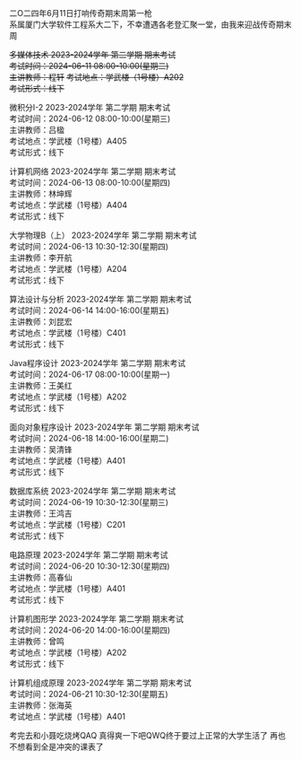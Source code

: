 二O二四年6月11日打响传奇期末周第一枪  
系属厦门大学软件工程系大二下，不幸遭遇各老登汇聚一堂，由我来迎战传奇期末周 

~~多媒体技术 2023-2024学年 第二学期 期末考试~~  
~~考试时间：2024-06-11 08:00-10:00(星期二)~~  
~~主讲教师：程轩~~ 
~~考试地点：学武楼（1号楼）A202~~  
~~考试形式：线下~~ 

微积分I-2 2023-2024学年 第二学期 期末考试   
考试时间：2024-06-12 08:00-10:00(星期三)  
主讲教师：吕楹  
考试地点：学武楼（1号楼）A405  
考试形式：线下   

计算机网络 2023-2024学年 第二学期 期末考试   
考试时间：2024-06-13 08:00-10:00(星期四)  
主讲教师：林坤辉  
考试地点：学武楼（1号楼）A404  
考试形式：线下    
 
大学物理B（上） 2023-2024学年 第二学期 期末考试   
考试时间：2024-06-13 10:30-12:30(星期四)  
主讲教师：李开航  
考试地点：学武楼（1号楼）A204  
考试形式：线下  
 
算法设计与分析 2023-2024学年 第二学期 期末考试   
考试时间：2024-06-14 14:00-16:00(星期五)  
主讲教师：刘昆宏  
考试地点：学武楼（1号楼）C401  
考试形式：线下  
 
Java程序设计 2023-2024学年 第二学期 期末考试   
考试时间：2024-06-17 08:00-10:00(星期一)  
主讲教师：王美红  
考试地点：学武楼（1号楼）A202  
考试形式：线下  
 
面向对象程序设计 2023-2024学年 第二学期 期末考试   
考试时间：2024-06-18 14:00-16:00(星期二)  
主讲教师：吴清锋  
考试地点：学武楼（1号楼）A401  
考试形式：线下  
 
数据库系统 2023-2024学年 第二学期 期末考试   
考试时间：2024-06-19 10:30-12:30(星期三)  
主讲教师：王鸿吉  
考试地点：学武楼（1号楼）C201  
考试形式：线下  
 
电路原理 2023-2024学年 第二学期 期末考试   
考试时间：2024-06-20 10:30-12:30(星期四)  
主讲教师：高春仙  
考试地点：学武楼（1号楼）A401  
考试形式：线下  
 
计算机图形学 2023-2024学年 第二学期 期末考试   
考试时间：2024-06-20 14:00-16:00(星期四)  
主讲教师：曾鸣  
考试地点：学武楼（1号楼）A202  
考试形式：线下  
 
计算机组成原理 2023-2024学年 第二学期 期末考试   
考试时间：2024-06-21 10:30-12:30(星期五)  
主讲教师：张海英  
考试地点：学武楼（1号楼）A401  

 考完去和小聂吃烧烤QAQ 
 真得爽一下吧QWQ终于要过上正常的大学生活了 
 再也不想看到全是冲突的课表了 
